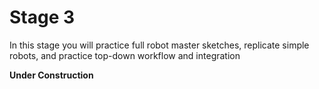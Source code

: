 # Stage 3

In this stage you will practice full robot master sketches, replicate simple robots, and practice top-down workflow and integration


**Under Construction**